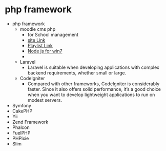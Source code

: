 # php framework 
  * php framework  
      * moodle cms php 
          * for School management   
          * <a href="https://moodle.org/">site Link</a>
          * <a href="https://youtu.be/Fd3vLnB6YBU">Playlist Link</a>
          * <a href="https://www.centennialsoftwaresolutions.com/post/install-node-js-on-windows-7">Node js for win7 </a>
          * 
      * Laravel
          * Laravel is suitable when developing applications with complex backend requirements, whether small or large.
      * CodeIgniter
          * Compared with other frameworks, CodeIgniter is considerably faster. Since it also offers solid performance, it’s a good choice when you want to develop lightweight  applications to run on modest servers.   
  * Symfony
  * CakePHP
  * Yii
  * Zend Framework
  * Phalcon
  * FuelPHP
  * PHPixie
  * Slim
